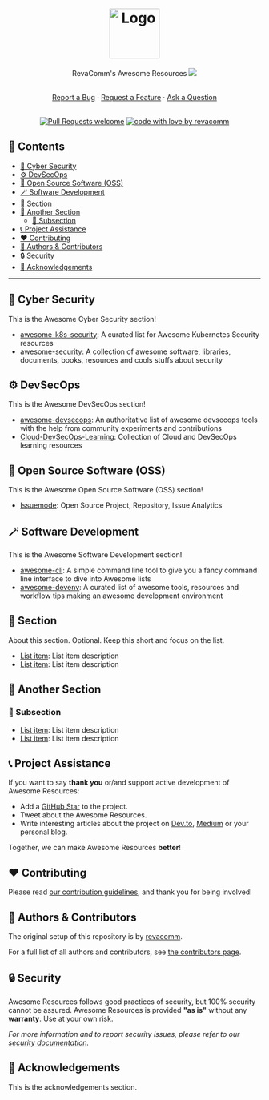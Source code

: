 <h1 align="center">
  <a href="https://github.com/revacomm/awesome-resources">
    <!-- Please provide path to your logo here -->
    <img src="docs/images/logo.jpeg" alt="Logo" width="100" height="100">
  </a>
</h1>

<div align="center">

RevaComm's Awesome Resources [![](https://camo.githubusercontent.com/64f8905651212a80869afbecbf0a9c52a5d1e70beab750dea40a994fa9a9f3c6/68747470733a2f2f617765736f6d652e72652f62616467652e737667)](https://github.com/revacomm/awesome-resources)

  <br />
  <a href="https://github.com/revacomm/awesome-resources/issues/new?assignees=&labels=bug&template=01_BUG_REPORT.md&title=bug%3A+">Report a Bug</a>
  ·
  <a href="https://github.com/revacomm/awesome-resources/issues/new?assignees=&labels=enhancement&template=02_FEATURE_REQUEST.md&title=feat%3A+">Request a Feature</a>
  ·
  <a href="https://github.com/revacomm/awesome-resources/issues/new?assignees=&labels=question&template=04_SUPPORT_QUESTION.md&title=support%3A+">Ask a Question</a>
</div>

<div align="center">
<br />

<!-- [![Project license](https://img.shields.io/github/license/revacomm/awesome-resources.svg?style=flat-square)](LICENSE) -->

[![Pull Requests welcome](https://img.shields.io/badge/PRs-welcome-ff69b4.svg?style=flat-square)](https://github.com/revacomm/awesome-resources/issues?q=is%3Aissue+is%3Aopen+label%3A%22help+wanted%22)
[![code with love by revacomm](https://img.shields.io/badge/%3C%2F%3E%20with%20%E2%99%A5%20by-revacomm-ff1414.svg?style=flat-square)](https://github.com/revacomm)

</div>

## 📓 Contents


<!-- vim-markdown-toc GFM -->

* [🔐 Cyber Security](#-cyber-security)
* [⚙️ DevSecOps](#-devsecops)
* [🐞 Open Source Software (OSS)](#-open-source-software-oss)
* [🪄 Software Development](#-software-development)
* [💾 Section](#-section)
* [💭 Another Section](#-another-section)
  * [📌 Subsection](#-subsection)
* [📞 Project Assistance](#-project-assistance)
* [❤️ Contributing](#-contributing)
* [📖 Authors & Contributors](#-authors--contributors)
* [🔒 Security](#-security)
* [🙏 Acknowledgements](#-acknowledgements)

<!-- vim-markdown-toc -->


---


## 🔐 Cyber Security

This is the Awesome Cyber Security section!

- [awesome-k8s-security](https://github.com/magnologan/awesome-k8s-security): A curated list for Awesome Kubernetes Security resources
- [awesome-security](https://github.com/sbilly/awesome-security): A collection of awesome software, libraries, documents, books, resources and cools stuffs about security


## ⚙️ DevSecOps

This is the Awesome DevSecOps section!

- [awesome-devsecops](https://github.com/devsecops/awesome-devsecops): An authoritative list of awesome devsecops tools with the help from community experiments and contributions
- [Cloud-DevSecOps-Learning](https://github.com/chughes29/Cloud-DevSecOps-Learning): Collection of Cloud and DevSecOps learning resources


## 🐞 Open Source Software (OSS)

This is the Awesome Open Source Software (OSS) section!

- [Issuemode](https://issuemode.com/): Open Source Project, Repository, Issue Analytics


## 🪄 Software Development

This is the Awesome Software Development section!

- [awesome-cli](https://github.com/umutphp/awesome-cli): A simple command line tool to give you a fancy command line interface to dive into Awesome lists
- [awesome-devenv](https://github.com/jondot/awesome-devenv): A curated list of awesome tools, resources and workflow tips making an awesome development environment


## 💾 Section

About this section. Optional. Keep this short and focus on the list.

- [List item](http://example.com): List item description
- [List item](http://example.com): List item description


## 💭 Another Section

### 📌 Subsection

- [List item](http://example.com): List item description
- [List item](http://example.com): List item description


## 📞 Project Assistance

If you want to say **thank you** or/and support active development of Awesome Resources:

- Add a [GitHub Star](https://github.com/revacomm/awesome-resources) to the project.
- Tweet about the Awesome Resources.
- Write interesting articles about the project on [Dev.to](https://dev.to/), [Medium](https://medium.com/) or your personal blog.

Together, we can make Awesome Resources **better**!


## ❤️ Contributing

Please read [our contribution guidelines](docs/CONTRIBUTING.md), and thank you for being involved!


## 📖 Authors & Contributors

The original setup of this repository is by [revacomm](https://github.com/revacomm).

For a full list of all authors and contributors, see [the contributors page](https://github.com/revacomm/awesome-resources/contributors).


## 🔒 Security

Awesome Resources follows good practices of security, but 100% security cannot be assured.
Awesome Resources is provided **"as is"** without any **warranty**. Use at your own risk.

_For more information and to report security issues, please refer to our [security documentation](docs/SECURITY.md)._


## 🙏 Acknowledgements

This is the acknowledgements section.

